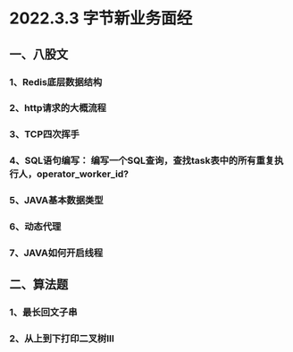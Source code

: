 # 2022.3.3 字节新业务面经

## 一、八股文

### 1、Redis底层数据结构

### 2、http请求的大概流程

### 3、TCP四次挥手

### 4、SQL语句编写： 编写一个SQL查询，查找task表中的所有重复执行人，operator_worker_id?

### 5、JAVA基本数据类型

### 6、动态代理

### 7、JAVA如何开启线程

## 二、算法题

### 1、最长回文子串

### 2、从上到下打印二叉树**III**